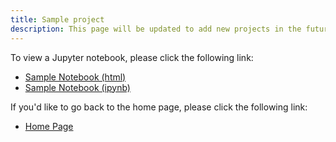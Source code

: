 ```yaml
---
title: Sample project
description: This page will be updated to add new projects in the future.
---
```


To view a Jupyter notebook, please click the following link:
- [Sample Notebook (html)](SampleJupyterNotebook.html)
- [Sample Notebook (ipynb)](SampleJupyterNotebook.ipynb)

If you'd like to go back to the home page, please click the following link:

- [Home Page](/mahamso.github.io/index.md)
